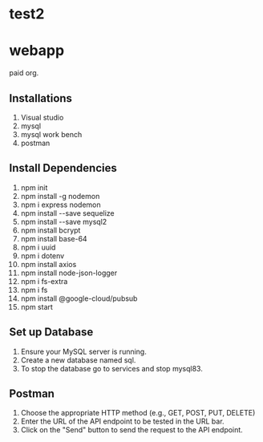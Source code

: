 # test2
# webapp
paid org.
## Installations
1. Visual studio
2. mysql
3. mysql work bench
4. postman
   
## Install Dependencies
1. npm init
2. npm install -g nodemon
3. npm i express nodemon
4. npm install --save sequelize
5. npm install --save mysql2
6. npm install bcrypt
7. npm install base-64
8. npm i uuid
9. npm i dotenv
10. npm install axios
11. npm install node-json-logger
12. npm i fs-extra
13. npm i fs
14. npm install @google-cloud/pubsub
15. npm start
   
## Set up Database
1. Ensure your MySQL server is running.
2. Create a new database named sql.
3. To stop the database go to services and stop mysql83.

## Postman
1. Choose the appropriate HTTP method (e.g., GET, POST, PUT, DELETE)
2. Enter the URL of the API endpoint to be tested in the URL bar.
3. Click on the "Send" button to send the request to the API endpoint.
